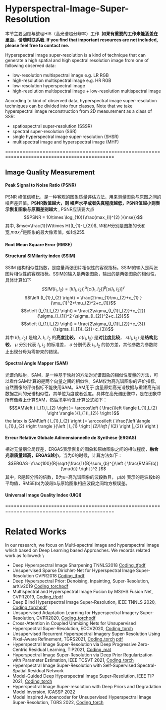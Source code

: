 # Hyperspectral-Image-Super-Resolution

本节主要回顾与整理HIS（高光谱超分辨率）工作. **如果有重要的工作未能涵盖在里面，请随时联系我. If you find that important resources are not included, please feel free to contact me.**   

Hyperspectral image super-resolution is a kind of technique that can generate a high spatial and high spectral resolution image from one of following observed data:   
+ low-resolution multispectral image e.g. LR RGB
+ high-resolution multispectral image e.g. HR RGB
+ low-resolution hyperspectral image
+ high-resolution multispectral image + low-resolution multispectral image  


According to kind of observed data, hyperspectral image super-resolution techniques can be divided into four classes,  Note that we take hyperspectral image reconstruction from 2D measurement as a class of SSR:
+ spatiospectral super-resolution (SSSR)
+ spectral super-resolution (SSR)
+ single hyperspectral image super-resolution (SHSR)
+ multispectral image and hyperspectral image (MHF)

============================================================================================
## Image Quality Measurement

####  Peak Signal to Noise Ratio (PSNR)
PSNR 峰值信噪比，是一种客观的图象质量评估方法，用来测量图象与原图之间的噪声差异值。**PSNR数值越大，则
噪声水平或者失真程度越低，PSNR值越小则表示恢复图象与原图差别越大** , PSNR应该要大点 
$$PSNR = 10\times \log_{10}{\frac{max_{I}^{2} }{mse}}$$
其中, $mse=\frac{1}{W\times H}(I_{1}-I_{2})$, $W$和$H$分别是图象的长和宽,$max_{I}^{2}$是图象的最大像素值，如1或255.

####  Root Mean Square Error (RMSE)

#### Structural SIMilarity index (SSIM)
SSIM 结构相似性指数，是度量两张图片相似性的客观指标。SSIM的输入是两张图片相似性的客观指标。SSIM的输入是两张图象，输出的是两张图象的相似性，具体计算如下
$$SSIM(I_{1},I_{2} ) = \left [ l\left (I_{1},I_{2} \right) \right ] ^\alpha \left [ c\left (I_{1},I_{2}   \right )  \right ] ^\beta \left [  s\left (I_{1},I_{2}   \right )\right ] ^\gamma $$
$$l\left (I_{1},I_{2} \right) = \frac{2\mu_{1}\mu_{2}+c_{1} }{\mu_{1}^2+\mu_{2}^2+c_{1}}$$
$$c\left (I_{1},I_{2} \right) = \frac{2\sigma_{I_{1}I_{2}}+c_{2}}{\sigma_{I_{1}}^2+\sigma_{I_{2}}^2+c_{2}}$$
$$s\left (I_{1},I_{2} \right) = \frac{2\sigma_{I_{1}I_{2}}+c_{3}}{\sigma_{I_{1}I_{2}}+c_{3}}$$
其中 $l\left (I_{1},I_{2} \right)$ 是输入 $I_{1},I_{2}$ 的**亮度比较**， $c\left (I_{1},I_{2} \right)$ 是**对比度比较**， $s\left (I_{1},I_{2} \right)$ 是**结构比较**，
 $\mu$ 分别代表 $I_{1},I_{2}$ 的标准差， $\sigma$ 分别代表 $I_{1},I_{2}$ 的协方差，其他参数为参数防止出现分母为零带来的错误。
####  Spectral Angle Mapper (SAM)
光谱角映射，SAM，是一种基于映射的方法对光谱图象的相似性度量的方法，可以看作SAM计算的是两个向量之间的相似性。SAM仅为高光谱图象的评价指标，自然图像的评价指标不能使用SAM。SAM用于
度量原始高光谱数据与重建高光谱数据之间的光谱相似性，其单位为度或者弧度。具体在高光谱图像中，是在图象中所有像素上计算SAM，然后求平均值,计算公式如下：  
$$SAM\left ( I_{1},I_{2}  \right )= \arccos\left ( \frac{\left \langle  I_{1},I_{2}  \right \rangle }{I_{1}I_{2}} \right )$$
the latex is SAM\left ( I_{1},I_{2}  \right )= \arccos\left ( \frac{\left \langle  I_{1},I_{2}  \right \rangle }{\left \|  I_{1} \right \|_{2}\left \|  I_{2} \right \|_{2}} \right )

#### Erreur Relative Globale Adimensionnelle de Synthèse (ERGAS)
相对无量纲全局误差，ERGAS表示恢复的图象和原始图象之间的相似程度，**融合光谱质量越高，ERGAS越小**，当为0的时候，计算方法如下：
$$ERGAS=\frac{100}{R}\sqrt{\frac{1}{B}\sum_{b}^{}\left ( \frac{RMSE(b)}{\mu(b)}  \right )^2   }$$
其中，R是超分辨的倍数，B为u=高光谱图象的波段数目， $\mu(b)$ 表示的是波段b的平均值，RMSE(b)为波段b与原始图象相应波段之间均方根误差。
#### Universal Image Quality Index (UIQI)


============================================================================================
# Related Works
In our research, we focus on Multi-spectral image and hyperspectral image which based on Deep Learning based Approaches. We records related work as followed: \\
+ Deep Hyperspectral Image Sharpening TNNLS2018 [Coding_tf](https://github.com/renweidian/DHSIS)[pdf](https://drive.google.com/file/d/1FIyVL9c8jlDY3heEZ57nGvpSDZc0mkeT/view?usp=drive_open)
+ Unsupervised Sparse Dirichlet-Net for Hyperspectral Image Super-Resolution CVPR2018 [Coding_tf](https://github.com/aicip/uSDN)[pdf](https://arxiv.org/abs/1804.05042)
+ Deep Hyperspectral Prior: Denoising, Inpainting, Super-Resolution, arXiv2019 [Coding_torch](https://github.com/acecreamu/deep-hs-prior)[pdf](https://arxiv.org/abs/1902.00301)
+ Multispectral and Hyperspectral Image Fusion by MS/HS Fusion Net, CVPR2019, [Coding_tf](https://github.com/XieQi2015/MHF-net)[pdf](chrome-extension://efaidnbmnnnibpcajpcglclefindmkaj/https://arxiv.org/pdf/1901.03281.pdf)
+ Deep Blind Hyperspectral Image Super-Resolution, IEEE TNNLS 2020, [Coding_torch](https://github.com/JiangtaoNie/DBSR)[pdf](https://ieeexplore.ieee.org/abstract/document/9136736)
+ Unsupervised Adaptation Learning for Hyperspectral Imagery Super-Resolution, CVPR2020, [Coding_torch](https://github.com/JiangtaoNie/UAL)[pdf](https://openaccess.thecvf.com/content_CVPR_2020/html/Zhang_Unsupervised_Adaptation_Learning_for_Hyperspectral_Imagery_Super-Resolution_CVPR_2020_paper.html)
+ Cross-Attention in Coupled Unmixing Nets for Unsupervised Hyperspectral Super-Resolution, ECCV2020, [Coding_torch](https://github.com/danfenghong/ECCV2020_CUCaNet)
+ Unsupervised Recurrent Hyperspectral Imagery Super-Resolution Using Pixel-Aware Refinement, TGRS2021, [Coding_torch](https://github.com/JiangtaoNie/Rec_HSISR_PixAwaRefin) [pdf](https://ieeexplore.ieee.org/document/9292466)
+ Hyperspectral Image Super-Resolution via Deep Progressive Zero-Centric Residual Learning, TIP2021, [Coding_mat](https://drive.google.com/drive/folders/1esPuiKcSEzQBeDPMg_IU_VvB3FvH0aZl)
+ Hyperspectral Image Super-Resolution via Deep Prior Regularization with Parameter Estimation, IEEE TCSVT 2021, [Coding_torch](https://github.com/xiuheng-wang/Sylvester_TSFN_MDC_HSI_superresolution/blob/main/train.py)
+ Hyperspectral Image Super-Resolution with Self-Supervised Spectral-Spatial Residual Network
+ Model-Guided Deep Hyperspectral Image Super-Resolution, IEEE TIP 2021, [Coding_torch](https://github.com/chengerr/Model-Guided-Deep-Hyperspectral-Image-Super-resolution)
+ Hyperspectral Image Super-resolution with Deep Priors and Degradation Model Inversion,  ICASSP 2022
+ Model Inspired Autoencoder for Unsupervised Hyperspectral Image Super-Resolution, TGRS 2022, [Coding_torch](https://github.com/liuofficial/MIAE)



